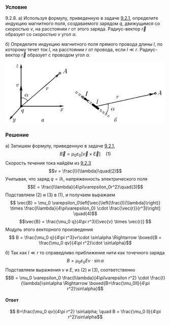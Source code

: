 ###  Условие 

$9.2.8.$ а) Используя формулу, приведенную в задаче [9.2.1](../9.2.1), определите индукцию магнитного поля, создаваемого зарядом $q$, движущимся со скоростью $v$, на расстоянии $r$ от этого заряда. Радиус-вектор $\vec{r}$ образует со скоростью $v$ угол $\alpha$. 

б) Определите индукцию магнитного поля прямого провода длины $l$, по которому течет ток $I$, на расстоянии $r$ от провода, если $l \ll r$. Радиус-вектор $\vec{r}$ образует с проводом угол $\alpha$. 

![ К задаче $9.2.8$ |1085x415, 67%](../../img/9.2.8/statement.png)

### Решение

a) Запишем формулу, приведенную в задаче [9.2.1](../9.2.1), $$\vec{B} = \mu_0 \varepsilon_0 [\vec{v} \times \vec{E}] \quad(1)$$ Cкорость течения тока найдём из [9.2.3](../9.2.3) $$v = \frac{I}{\lambda}\quad(2)$$ Учитывая, что заряд $q = l\lambda$, напряженность электрического поля $$E = \frac{l\lambda}{4\pi\varepsilon_0r^2}\quad(3)$$ Подставляем $(2)$ и $(3)$ в $(1)$, и получаем выражаем $$ \vec{B} = \mu_0 \varepsilon_0\left[\vec{\left(\frac{I}{\lambda}\right)} \times \frac{l\lambda}{4\pi\varepsilon_0} \cdot \frac{\vec{r}}{r^3}\right] \quad(4)$$ $$\vec{B} = \frac{\mu_0 q}{4\pi r^3}[\vec{v} \times \vec{r}] $$ Модуль этого векторного произведения $$ B = \frac{\mu_0 q}{4\pi r^3}vr\cdot \sin\alpha \Rightarrow \boxed{B = \frac{\mu_0 qv}{4\pi r^2}\cdot \sin\alpha}$$ 

б) Так как $l \ll r$ то справедливо приближение нити как точечного заряда $$B = \mu_0 \varepsilon_0 Ev\cdot \sin\alpha$$ Подставляем выражения $v$ и $E$, из $(2)$ и $(3)$, соответственно $$B = \mu_0 \varepsilon_0 \frac{l\lambda}{4\pi\varepsilon r^2} \cdot \frac{I}{\lambda}\sin\alpha \Rightarrow \boxed{B=\frac{\mu_0Il}{4\pi r^2}\sin\alpha}$$ 

#### Ответ

$$ B=\frac{\mu_0 qv}{4\pi r^2} \sin\alpha; \quad B = \frac{\mu_0 Il}{4\pi r^2}\sin\alpha$$ 
